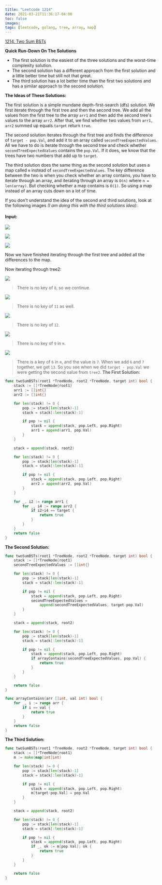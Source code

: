 ```yaml
---
title: "Leetcode 1214"
date: 2021-03-21T11:36:17-04:00
toc: false
images:
tags: [leetcode, golang, tree, array, map]
---
```


[1214. Two Sum BSTs](https://leetcode.com/problems/two-sum-bsts/)


**Quick Run-Down On The Solutions**
* The first solution is the easiest of the three solutions and the worst-time complexity solution.
* The second solution has a different approach from the first solution and a little better time but still not that great.
* The third solution has a lot better time than the first two solutions and has a similar approach to the second solution.

**The Ideas of These Solutions:**

The first solution is a simple mundane depth-first-search (dfs) solution. We first iterate through the first tree and then the second tree. We add all the values from the first tree to the array `arr1` and then add the second tree's values to the array `arr2`. After that, we find whether two values from `arr1, arr2` summed up equals `target` return `true`.

The second solution iterates through the first tree and finds the difference of `target - pop.Val`, and add it to an array called `secondTreeExpectedValues`. All we have to do is iterate through the second tree and check whether `secondTreeExpectedValues` contains the `pop.Val`. If it does, we know that the trees have two numbers that add up to `target`.

The third solution does the same thing as the second solution but uses a map called `m` instead of `secondTreeExpectedValues`. The key difference between the two is when you check whether an array contains, you have to iterate through an array, and iterating through an array is `O(n)` where `n = len(array)`. But checking whether a map contains is `O(1)`. So using a map instead of an array cuts down on a lot of time.

If you don't understand the idea of the second and third solutions, look at the following images *(I am doing this with the third solutions idea)*:

#### Input:

![](https://i.imgur.com/Fw7hBM1.jpg)

![](https://i.imgur.com/ZsmP7Qm.jpg)

![](https://i.imgur.com/IyZCA6K.jpg)


Now we have finished iterating through the first tree and added all the differences to the map.

Now iterating through tree2:

![](https://i.imgur.com/cC3HsMC.jpg)

> There is no key of `8`, so we continue.

![](https://i.imgur.com/4J1AYm6.jpg)

> There is no key of `11` as well.

![](https://i.imgur.com/TEP4FpV.jpg)

> There is no key of `12`.

![](https://i.imgur.com/y1khnaO.jpg)

> There is no key of `9` in `m`.

![](https://i.imgur.com/3ZvKBVR.jpg)

> There is a key of `6` in `m`, and the value is `7`. When we add `6` and `7` together, we get `13`. So you see when we did `target - pop.Val` we were getting the second value from `tree2`.
**The First Solution:**

``` go
func twoSumBSTs(root1 *TreeNode, root2 *TreeNode, target int) bool {
    stack := []*TreeNode{root1}
    arr1 := []int{}
    arr2 := []int{}

    for len(stack) != 0 {
        pop := stack[len(stack)-1]
        stack = stack[:len(stack)-1]

        if pop != nil {
            stack = append(stack, pop.Left, pop.Right)
            arr1 = append(arr1, pop.Val)
        }
    }

    stack = append(stack, root2)

    for len(stack) != 0 {
        pop := stack[len(stack)-1]
        stack = stack[:len(stack)-1]

        if pop != nil {
            stack = append(stack, pop.Left, pop.Right)
            arr2 = append(arr2, pop.Val)
        }
    }

    for _, i2 := range arr1 {
        for _, i4 := range arr2 {
            if i2+i4 == target {
                return true
            }
        }
    }
    return false
}
```

**The Second Solution:**



``` go
func twoSumBSTs(root1 *TreeNode, root2 *TreeNode, target int) bool {
    stack := []*TreeNode{root1}
    secondTreeExpectedValues := []int{}

    for len(stack) != 0 {
        pop := stack[len(stack)-1]
        stack = stack[:len(stack)-1]

        if pop != nil {
            stack = append(stack, pop.Left, pop.Right)
            secondTreeExpectedValues =
                append(secondTreeExpectedValues, target-pop.Val)
        }
    }

    stack = append(stack, root2)

    for len(stack) != 0 {
        pop := stack[len(stack)-1]
        stack = stack[:len(stack)-1]

        if pop != nil {
            stack = append(stack, pop.Left, pop.Right)
            if arrayContains(secondTreeExpectedValues, pop.Val) {
                return true
            }
        }
    }

    return false
}

func arrayContains(arr []int, val int) bool {
    for _, i := range arr {
        if i == val {
            return true
        }
    }
    return false
}
```

**The Third Solution:**

``` go
func twoSumBSTs(root1 *TreeNode, root2 *TreeNode, target int) bool {
    stack := []*TreeNode{root1}
    m := make(map[int]int)

    for len(stack) != 0 {
        pop := stack[len(stack)-1]
        stack = stack[:len(stack)-1]

        if pop != nil {
            stack = append(stack, pop.Left, pop.Right)
            m[target-pop.Val] = pop.Val
        }
    }

    stack = append(stack, root2)

    for len(stack) != 0 {
        pop := stack[len(stack)-1]
        stack = stack[:len(stack)-1]

        if pop != nil {
            stack = append(stack, pop.Left, pop.Right)
            if _, ok := m[pop.Val]; ok {
                return true
            }
        }
    }

    return false
}
```
